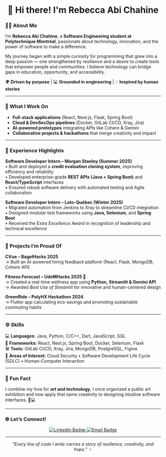 <h1 align="center">👋 Hi there! I'm Rebecca Abi Chahine</h1>


### 👩‍💻 About Me  
I’m **Rebecca Abi Chahine**, a **Software Engineering student at Polytechnique Montréal**, passionate about technology, innovation, and the power of software to make a difference.  

My journey began with a simple curiosity for programming that grew into a deep passion — one strengthened by resilience and a desire to create tools that empower people and communities. I believe technology can bridge gaps in education, opportunity, and accessibility.  

🌍 **Driven by purpose** | 💻 **Grounded in engineering** | 💡 **Inspired by human stories**

---

### 🧠 What I Work On  
- **Full-stack applications** (React, Next.js, Flask, Spring Boot)  
- **Cloud & DevSecOps pipelines** (Docker, GitLab CI/CD, Xray, Jira)  
- **AI-powered prototypes** integrating APIs like Cohere & Gemini  
- **Collaborative projects & hackathons** that merge creativity and impact  

---

### 💼 Experience Highlights  

**Software Developer Intern – Morgan Stanley (Summer 2025)**  
• Built and deployed a **credit evaluation cloning system**, improving efficiency and reliability  
• Developed enterprise-grade **REST APIs (Java + Spring Boot)** and **React/TypeScript** interfaces  
• Ensured robust software delivery with automated testing and Agile collaboration  

**Software Developer Intern – Loto-Québec (Winter 2025)**  
• Migrated automation from Jenkins to Xray to streamline CI/CD integration  
• Designed modular test frameworks using **Java, Selenium**, and **Spring Boot**  
• Received the *Extra Excellence Award* in recognition of leadership and technical excellence  

---

### 🌟 Projects I’m Proud Of  

**CVue – BagelHacks 2025**  
→ Built an AI-powered hiring feedback platform (React, Flask, MongoDB, Cohere API)  

**Fitness Forecast – UdeMHacks 2025 🏅**  
→ Created a real-time wellness app using **Python, Streamlit & Gemini API**  
→ Awarded *Best Use of Streamlit* for innovative and human-centered design  

**GreenRide – PolyHX Hackathon 2024**  
→ Flutter app calculating eco-savings and promoting sustainable commuting habits  

---

### ⚙️ Skills  
💻 **Languages:** Java, Python, C/C++, Dart, JavaScript, SQL  
🧩 **Frameworks:** React, Next.js, Spring Boot, Docker, Selenium, Flask  
🛠️ **Tools:** GitLab CI/CD, Xray, Jira, MongoDB, PostgreSQL, Figma  
🎯 **Areas of Interest:** Cloud Security • Software Development Life Cycle (SDLC) • Human-Computer Interaction  

---

### 💬 Fun Fact  
I combine my love for **art and technology**, I once organized a public art exhibition and now apply that same creativity to designing intuitive software interfaces. 🎨💻  

---

### 🌐 Let’s Connect!

<p align="center">
  <a href="https://www.linkedin.com/in/rebecca-abi-chahine/" target="_blank">
    <img src="https://img.shields.io/badge/LinkedIn-0077B5.svg?&style=for-the-badge&logo=linkedin&logoColor=white" alt="LinkedIn Badge"/>
  </a>
  <a href="mailto:rebeccaabc16@gmail.com">
    <img src="https://img.shields.io/badge/Email-D14836.svg?&style=for-the-badge&logo=gmail&logoColor=white" alt="Email Badge"/>
  </a>
</p>

---

<p align="center"><i>“Every line of code I write carries a story of resilience, creativity, and hope.” ✨</i></p>

